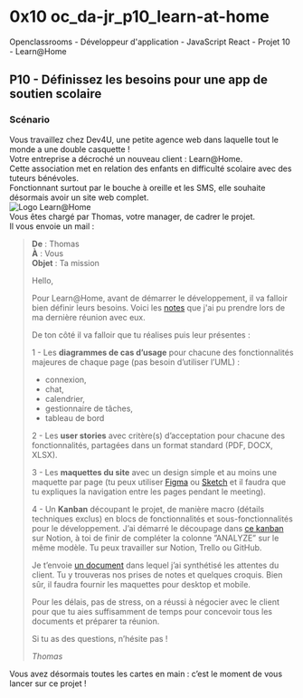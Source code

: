 # 0x10 oc_da-jr_p10_learn-at-home

Openclassrooms - Développeur d'application - JavaScript React - Projet 10 - Learn@Home

## P10 - Définissez les besoins pour une app de soutien scolaire

### Scénario

Vous travaillez chez Dev4U, une petite agence web dans laquelle tout le monde a une double casquette !  
Votre entreprise a décroché un nouveau client : Learn@Home.  
Cette association met en relation des enfants en difficulté scolaire avec des tuteurs bénévoles.  
Fonctionnant surtout par le bouche à oreille et les SMS, elle souhaite désormais avoir un site web complet.  
![Logo Learn@Home](https://user.oc-static.com/upload/2023/12/26/17036188872639_Capture%20d%E2%80%99e%CC%81cran%202023-12-26%20a%CC%80%2020.27.52.png)  
Vous êtes chargé par Thomas, votre manager, de cadrer le projet.  
Il vous envoie un mail :

> **De** : Thomas  
> **À** : Vous  
> **Objet** : Ta mission
>
> Hello,
>
> Pour Learn@Home, avant de démarrer le développement, il va falloir bien définir leurs besoins.
> Voici les [notes](https://s3-eu-west-1.amazonaws.com/course.oc-static.com/projects/Front-End+V2/P8+-+Gestion+de+projet/Notes+-+Re%CC%81union+Learn%40Home.pdf) que j'ai pu prendre lors de ma dernière réunion avec eux.
>
> De ton côté il va falloir que tu réalises puis leur présentes :
>
> 1 - Les **diagrammes de cas d’usage** pour chacune des fonctionnalités majeures de chaque page (pas besoin d’utiliser l’UML) :
>
> - connexion,
> - chat,
> - calendrier,
> - gestionnaire de tâches,
> - tableau de bord
>
> 2 - Les **user stories** avec critère(s) d’acceptation pour chacune des fonctionnalités, partagées dans un format standard (PDF, DOCX, XLSX).
>
> 3 - Les **maquettes du site** avec un design simple et au moins une maquette par page (tu peux utiliser [Figma](http://figma.com/) ou [Sketch](https://www.sketch.com/) et il faudra que tu expliques la navigation entre les pages pendant le meeting).
>
> 4 - Un **Kanban** découpant le projet, de manière macro (détails techniques exclus) en blocs de fonctionnalités et sous-fonctionnalités pour le développement.
> J’ai démarré le découpage dans [ce kanban](https://www.notion.so/openclassrooms/Dev4U-projet-Learn-Home-972828849f7947289c23756d323a6335) sur Notion, à toi de finir de compléter la colonne ”ANALYZE” sur le même modèle. Tu peux travailler sur Notion, Trello ou GitHub.
>
> Je t’envoie [un document](https://s3-eu-west-1.amazonaws.com/course.oc-static.com/projects/Front-End+V2/P8+-+Gestion+de+projet/Notes+-+Re%CC%81union+Learn%40Home.pdf) dans lequel j’ai synthétisé les attentes du client.
> Tu y trouveras nos prises de notes et quelques croquis. Bien sûr, il faudra fournir les maquettes pour desktop et mobile.
>
> Pour les délais, pas de stress, on a réussi à négocier avec le client pour que tu aies suffisamment de temps pour concevoir tous les documents et préparer ta réunion.
>
> Si tu as des questions, n’hésite pas !
>
> _Thomas_

Vous avez désormais toutes les cartes en main : c’est le moment de vous lancer sur ce projet !
